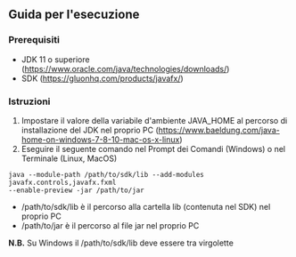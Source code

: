 ## Guida per l'esecuzione

### Prerequisiti

* JDK 11 o superiore (https://www.oracle.com/java/technologies/downloads/)
* SDK (https://gluonhq.com/products/javafx/)

### Istruzioni

1. Impostare il valore della variabile d'ambiente JAVA_HOME al percorso di installazione del JDK nel proprio PC (https://www.baeldung.com/java-home-on-windows-7-8-10-mac-os-x-linux)
2. Eseguire il seguente comando nel Prompt dei Comandi (Windows) o nel Terminale (Linux, MacOS)
```shell
java --module-path /path/to/sdk/lib --add-modules javafx.controls,javafx.fxml 
--enable-preview -jar /path/to/jar
```
* /path/to/sdk/lib è il percorso alla cartella lib (contenuta nel SDK) nel proprio PC
* /path/to/jar è il percorso al file jar nel proprio PC

**N.B.** Su Windows il /path/to/sdk/lib deve essere tra virgolette
